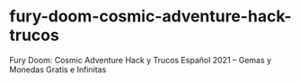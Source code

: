 # fury-doom-cosmic-adventure-hack-trucos
Fury Doom: Cosmic Adventure Hack y Trucos Español 2021 – Gemas y Monedas Gratis e Infinitas
